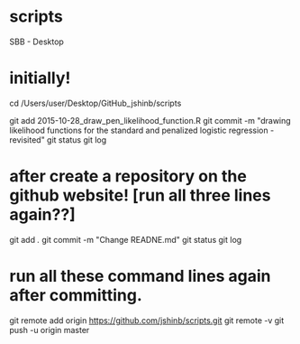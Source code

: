# scripts
SBB - Desktop

# initially!
cd /Users/user/Desktop/GitHub_jshinb/scripts

git add 2015-10-28_draw_pen_likelihood_function.R
git commit -m "drawing likelihood functions for the standard and penalized logistic regression - revisited"
git status
git log

# after create a repository on the github website! [run all three lines again??]
git add *.*
git commit -m "Change READNE.md"
git status
git log

# run all these command lines again after committing.
git remote add origin https://github.com/jshinb/scripts.git
git remote -v
git push -u origin master


